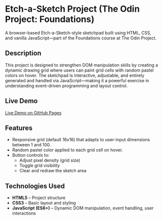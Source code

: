 # Etch-a-Sketch Project (The Odin Project: Foundations)

A browser-based Etch-a-Sketch-style sketchpad built using HTML, CSS, and vanilla JavaScript—part of the Foundations course at The Odin Project.

## Description

This project is designed to strengthen DOM manipulation skills by creating a dynamic drawing grid where users can paint grid cells with random pastel colors on hover. The sketchpad is interactive, adjustable, and entirely generated and handled via JavaScript—making it a powerful exercise in understanding event-driven programming and layout control.

## Live Demo
 [Live Demo on GitHub Pages](https://aperezvigoa.github.io/Etch-a-Sketch/)

## Features

- Responsive grid (default 16x16) that adapts to user-input dimensions between 1 and 100.
- Random pastel color applied to each grid cell on hover.
- Button controls to:
  - Adjust pixel density (grid size)
  - Toggle grid visibility 
  - Clear and redraw the sketch area

## Technologies Used

- **HTML5** – Project structure  
- **CSS3** – Basic layout and styling  
- **JavaScript (ES6+)** – Dynamic DOM manipulation, event handling, user interactions  
